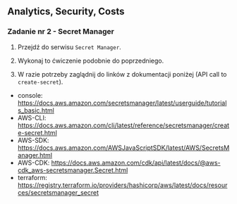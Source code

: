 ## Analytics, Security, Costs

### Zadanie nr 2 - Secret Manager

1. Przejdź do serwisu `Secret Manager`.

2.  Wykonaj to ćwiczenie podobnie do poprzedniego. 

3. W razie potrzeby zaglądnij do linków z dokumentacji poniżej (API call to `create-secret`).

* console: https://docs.aws.amazon.com/secretsmanager/latest/userguide/tutorials_basic.html
* AWS-CLI: https://docs.aws.amazon.com/cli/latest/reference/secretsmanager/create-secret.html
* AWS-SDK: https://docs.aws.amazon.com/AWSJavaScriptSDK/latest/AWS/SecretsManager.html
* AWS-CDK: https://docs.aws.amazon.com/cdk/api/latest/docs/@aws-cdk_aws-secretsmanager.Secret.html
* terraform: https://registry.terraform.io/providers/hashicorp/aws/latest/docs/resources/secretsmanager_secret